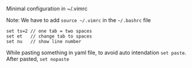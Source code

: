Minimal configuration in ~/.vimrc

Note: We have to add `source ~/.vimrc` in the `~/.bashrc` file

```
set ts=2 // one tab = two spaces
set et   // change tab to spaces
set nu   // show line number
```

While pasting something in yaml file, to avoid auto intendation `set paste`.
After pasted, `set nopaste`
